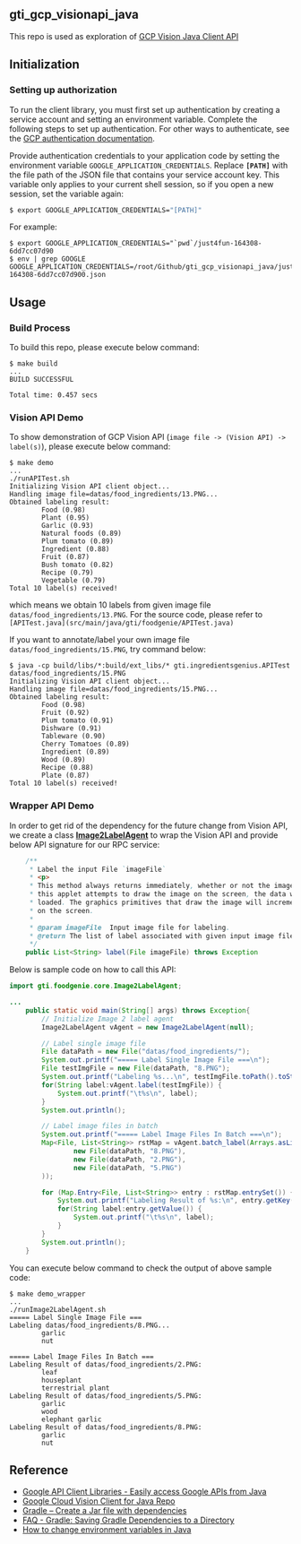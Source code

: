 ## gti_gcp_visionapi_java
This repo is used as exploration of [GCP Vision Java Client API](https://cloud.google.com/vision/docs/libraries)

## Initialization

### Setting up authorization
To run the client library, you must first set up authentication by creating a service account and setting an environment variable. Complete the following steps to set up authentication. For other ways to authenticate, see the [GCP authentication documentation](https://cloud.google.com/docs/authentication/production).

Provide authentication credentials to your application code by setting the environment variable `GOOGLE_APPLICATION_CREDENTIALS`. Replace **`[PATH]`** with the file path of the JSON file that contains your service account key. This variable only applies to your current shell session, so if you open a new session, set the variable again:
```bash
$ export GOOGLE_APPLICATION_CREDENTIALS="[PATH]"
```
For example:
```console
$ export GOOGLE_APPLICATION_CREDENTIALS="`pwd`/just4fun-164308-6dd7cc07d90
$ env | grep GOOGLE
GOOGLE_APPLICATION_CREDENTIALS=/root/Github/gti_gcp_visionapi_java/just4fun-164308-6dd7cc07d900.json
```

## Usage

### Build Process
To build this repo, please execute below command:
```console
$ make build
...
BUILD SUCCESSFUL

Total time: 0.457 secs
```

### Vision API Demo
To show demonstration of GCP Vision API (`image file -> (Vision API) -> label(s)`), please execute below command:
```console
$ make demo
...
./runAPITest.sh
Initializing Vision API client object...
Handling image file=datas/food_ingredients/13.PNG...
Obtained labeling result:
        Food (0.98)
        Plant (0.95)
        Garlic (0.93)
        Natural foods (0.89)
        Plum tomato (0.89)
        Ingredient (0.88)
        Fruit (0.87)
        Bush tomato (0.82)
        Recipe (0.79)
        Vegetable (0.79)
Total 10 label(s) received!
```
which means we obtain 10 labels from given image file `datas/food_ingredients/13.PNG`. For the source code, please refer to `[APITest.java](src/main/java/gti/foodgenie/APITest.java)`


If you want to annotate/label your own image file `datas/food_ingredients/15.PNG`, try command below:
```console
$ java -cp build/libs/*:build/ext_libs/* gti.ingredientsgenius.APITest datas/food_ingredients/15.PNG
Initializing Vision API client object...
Handling image file=datas/food_ingredients/15.PNG...
Obtained labeling result:
        Food (0.98)
        Fruit (0.92)
        Plum tomato (0.91)
        Dishware (0.91)
        Tableware (0.90)
        Cherry Tomatoes (0.89)
        Ingredient (0.89)
        Wood (0.89)
        Recipe (0.88)
        Plate (0.87)
Total 10 label(s) received!
```
### Wrapper API Demo
In order to get rid of the dependency for the future change from Vision API, we create a class **[Image2LabelAgent](src/main/java/gti/foodgenie/core/Image2LabelAgent.java)** to wrap the Vision API and provide below API signature for our RPC service:
```java
	/**
	 * Label the input File `imageFile`
	 * <p>
	 * This method always returns immediately, whether or not the image exists. When
	 * this applet attempts to draw the image on the screen, the data will be
	 * loaded. The graphics primitives that draw the image will incrementally paint
	 * on the screen.
	 *
	 * @param imageFile  Input image file for labeling.
	 * @return The list of label associated with given input image file.
	 */
	public List<String> label(File imageFile) throws Exception    
```
Below is sample code on how to call this API:
```java
import gti.foodgenie.core.Image2LabelAgent;

...
    public static void main(String[] args) throws Exception{
        // Initialize Image 2 label agent
        Image2LabelAgent vAgent = new Image2LabelAgent(null);

        // Label single image file
        File dataPath = new File("datas/food_ingredients/");
        System.out.printf("===== Label Single Image File ===\n");
        File testImgFile = new File(dataPath, "8.PNG");
        System.out.printf("Labeling %s...\n", testImgFile.toPath().toString());
        for(String label:vAgent.label(testImgFile)) {
            System.out.printf("\t%s\n", label);
        }
        System.out.println();

        // Label image files in batch
        System.out.printf("===== Label Image Files In Batch ===\n");
        Map<File, List<String>> rstMap = vAgent.batch_label(Arrays.asList(
                new File(dataPath, "8.PNG"),
                new File(dataPath, "2.PNG"),
                new File(dataPath, "5.PNG")
        ));

        for (Map.Entry<File, List<String>> entry : rstMap.entrySet()) {
            System.out.printf("Labeling Result of %s:\n", entry.getKey().toPath().toString());
            for(String label:entry.getValue()) {
                System.out.printf("\t%s\n", label);
            }
        }
        System.out.println();
    }
```
You can execute below command to check the output of above sample code:
```console
$ make demo_wrapper
...
./runImage2LabelAgent.sh
===== Label Single Image File ===
Labeling datas/food_ingredients/8.PNG...
        garlic
        nut

===== Label Image Files In Batch ===
Labeling Result of datas/food_ingredients/2.PNG:
        leaf
        houseplant
        terrestrial plant
Labeling Result of datas/food_ingredients/5.PNG:
        garlic
        wood
        elephant garlic
Labeling Result of datas/food_ingredients/8.PNG:
        garlic
        nut
```

## Reference
* [Google API Client Libraries - Easily access Google APIs from Java](https://developers.google.com/api-client-library/java)
* [Google Cloud Vision Client for Java Repo](https://github.com/googleapis/java-vision)
* [Gradle – Create a Jar file with dependencies](https://mkyong.com/gradle/gradle-create-a-jar-file-with-dependencies/)
* [FAQ - Gradle: Saving Gradle Dependencies to a Directory](https://stackoverflow.com/questions/46628910/saving-gradle-dependencies-to-a-directory)
* [How to change environment variables in Java](https://blog.sebastian-daschner.com/entries/changing_env_java)
